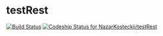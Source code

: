 # testRest
[![Build Status](https://travis-ci.org/NazarKosteckij/testRest.svg?branch=master)](https://travis-ci.org/NazarKosteckij/testRest)
[ ![Codeship Status for NazarKosteckij/testRest](https://codeship.com/projects/46df4a60-897a-0133-9ad9-16883749aea7/status?branch=master)](https://codeship.com/projects/123274)
